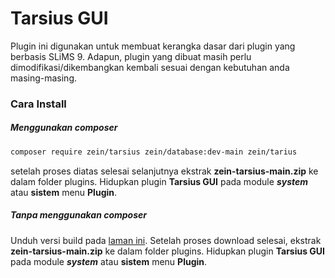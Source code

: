 # Tarsius GUI
Plugin ini digunakan untuk membuat kerangka dasar dari plugin yang berbasis SLiMS 9. Adapun, plugin yang dibuat masih perlu dimodifikasi/dikembangkan kembali sesuai dengan kebutuhan anda masing-masing.

### Cara Install
##### Menggunakan composer
```BASH
composer require zein/tarsius zein/database:dev-main zein/tarius
```
setelah proses diatas selesai selanjutnya ekstrak **zein-tarsius-main.zip** ke dalam folder plugins. Hidupkan plugin **Tarsius GUI** pada module ***system*** atau **sistem** menu **Plugin**.

##### Tanpa menggunakan composer
Unduh versi build pada [laman ini](https://github.com/drajathasan/tarsius_gui/releases/download/v2.1.0/tarsius_gui-build-v2.1.0.zip). Setelah proses download selesai, ekstrak **zein-tarsius-main.zip** ke dalam folder plugins. Hidupkan plugin **Tarsius GUI** pada module ***system*** atau **sistem** menu **Plugin**.
